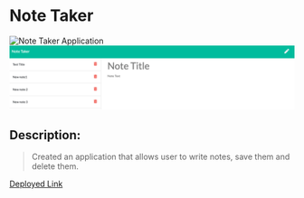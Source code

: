 # Note Taker

![Note Taker Application](./assets/ss5png)
![Note Taker Application](./assets/ss6.png)



## Description:

> Created an application that allows user to write notes, save them and delete them.

[Deployed Link]()
